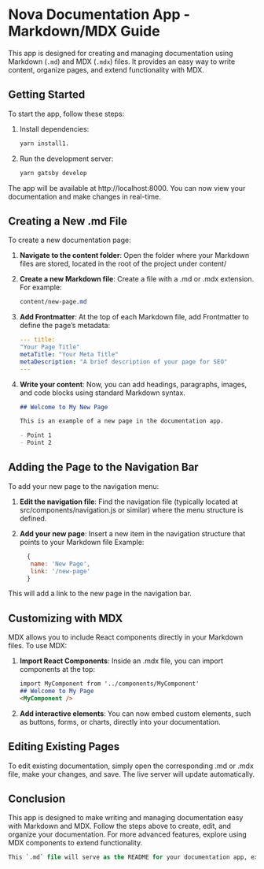 # Nova Documentation App - Markdown/MDX Guide

This app is designed for creating and managing documentation using Markdown (`.md`) and MDX (`.mdx`) files. It provides an easy way to write content, organize pages, and extend functionality with MDX.

## Getting Started

To start the app, follow these steps:

1. Install dependencies:
   ```bash
   yarn install1.

2. Run the development server:
   ```bash
   yarn gatsby develop

The app will be available at http://localhost:8000. You can now view your documentation and make changes in real-time.


## Creating a New .md File
To create a new documentation page:

1. **Navigate to the content folder**: Open the folder where your Markdown files are stored, located in the root of the project under content/

2. **Create a new Markdown file**: Create a file with a .md or .mdx extension. For example:
   ```css
   content/new-page.md

3. **Add Frontmatter**: At the top of each Markdown file, add Frontmatter to define the page’s metadata:
    ```yaml
   --- title:
   "Your Page Title"
   metaTitle: "Your Meta Title"
   metaDescription: "A brief description of your page for SEO"
   ---

4. **Write your content**: Now, you can add headings, paragraphs, images, and code blocks using standard Markdown syntax.
    ```markdown
   ## Welcome to My New Page

   This is an example of a new page in the documentation app.

   - Point 1
   - Point 2


## Adding the Page to the Navigation Bar
To add your new page to the navigation menu:

1. **Edit the navigation file**: Find the navigation file (typically located at src/components/navigation.js or similar) where the menu structure is defined.

2. **Add your new page**: Insert a new item in the navigation structure that points to your Markdown file
Example:
   ```js
     {
      name: 'New Page',
      link: '/new-page'
     }

This will add a link to the new page in the navigation bar.


## Customizing with MDX
MDX allows you to include React components directly in your Markdown files. To use MDX:

1. **Import React Components**: Inside an .mdx file, you can import components at the top:
   ```markdown
   import MyComponent from '../components/MyComponent'
   ## Welcome to My Page
   <MyComponent />


2. **Add interactive elements**: You can now embed custom elements, such as buttons, forms, or charts, directly into your documentation.


## Editing Existing Pages
To edit existing documentation, simply open the corresponding .md or .mdx file, make your changes, and save. The live server will update automatically.

## Conclusion
This app is designed to make writing and managing documentation easy with Markdown and MDX. Follow the steps above to create, edit, and organize your documentation. For more advanced features, explore using MDX components to extend functionality.
   ```sql
   This `.md` file will serve as the README for your documentation app, explaining how to create `.md` files, add them to the navigation bar, and use the app effectively.

